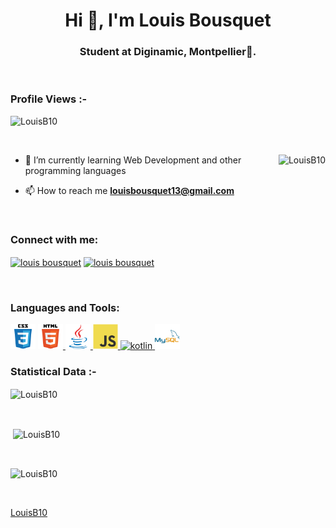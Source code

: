 <h1 align="center">Hi 👋, I'm Louis Bousquet</h1>
<h3 align="center">Student at Diginamic, Montpellier🌟.</h3>
<br>
<p align="right"> <h3>Profile Views :-</h3> <img src="https://komarev.com/ghpvc/?username=LouisB10&label=Profile%20views&color=0e75b6&style=flat"
    alt="LouisB10" /> 
  </p>

<br>
<p><img align="right" src="https://github.com/LouisB10/LouisB10/main/animation_500_kxa883sd.gif" alt="LouisB10" /></p>

- 🌱 I’m currently learning Web Development and other programming languages

- 📫 How to reach me **louisbousquet13@gmail.com**
<br>
<h3 align="left">Connect with me:</h3>
<p align="left">
  <a href="https://www.linkedin.com/in/louis-bousquet-7077aa281/" target="blank"><img align="center"
      src="https://raw.githubusercontent.com/rahuldkjain/github-profile-readme-generator/master/src/images/icons/Social/linked-in-alt.svg"
      alt="louis bousquet" height="30" width="40" /></a>
 <a href="https://twitter.com/louisbsq" target="blank"><img align="center"
      src="https://raw.githubusercontent.com/rahuldkjain/github-profile-readme-generator/master/src/images/icons/Social/twitter.svg"
      alt="louis bousquet" height="30" width="40" /></a>
</p>

<br>

<h3 align="left">Languages and Tools:</h3>
<p align="left"><img
      src="https://raw.githubusercontent.com/devicons/devicon/master/icons/css3/css3-original-wordmark.svg" alt="css3"
      width="40" height="40" /> </a> <a href="https://www.w3.org/html/" target="_blank" rel="noreferrer"> <img
      src="https://raw.githubusercontent.com/devicons/devicon/master/icons/html5/html5-original-wordmark.svg"
      alt="html5" width="40" height="40" /> </a> <a href="https://www.adobe.com/in/products/illustrator.html"
    target="_blank" rel="noreferrer">  <img
      src="https://raw.githubusercontent.com/devicons/devicon/master/icons/java/java-original.svg" alt="java" width="40"
      height="40" /> </a> <a href="https://developer.mozilla.org/en-US/docs/Web/JavaScript" target="_blank"
    rel="noreferrer"> <img
      src="https://raw.githubusercontent.com/devicons/devicon/master/icons/javascript/javascript-original.svg"
      alt="javascript" width="40" height="40" /> </a> <a href="https://kotlinlang.org" target="_blank" rel="noreferrer">
    <img src="https://www.vectorlogo.zone/logos/kotlinlang/kotlinlang-icon.svg" alt="kotlin" width="40" height="40" />
  </a> <a href="https://www.mysql.com/" target="_blank" rel="noreferrer"> <img
      src="https://raw.githubusercontent.com/devicons/devicon/master/icons/mysql/mysql-original-wordmark.svg"
      alt="mysql" width="40" height="40" /> </a>

<br>

<h3>Statistical Data :-</h3>
<p><img align="center"
    src="https://github-readme-stats.vercel.app/api/top-langs?username=LouisB10&show_icons=true&locale=en&bg_color=0d1117&text_color=ffffff&layout=compact"
    alt="LouisB10" 
    bg_color=#808080/></p>

<br>

<p>&nbsp;<img align="center" src="https://github-readme-stats.vercel.app/api?username=LouisB10&show_icons=true&locale=en&bg_color=0d1117&text_color=ffffff&repo=convoychat"
    alt="LouisB10" /></p>

<br>

<p><img align="center" src="https://github-readme-streak-stats.herokuapp.com/?user=LouisB10&theme=dark&background=0d1117&date_format=M%20j%5B%2C%20Y%5D" alt="LouisB10" /></p>
      
<p align="left"> <a href="https://twitter.com/" target="blank"><img
      src="https://img.shields.io/twitter/follow/?logo=twitter&style=for-the-badge" alt="" /></a> </p>

[LouisB10](https://github.com/LouisB10)
